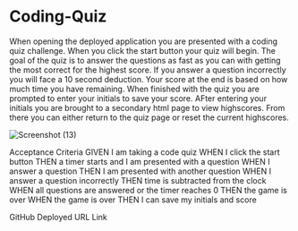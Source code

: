 # Coding-Quiz
When opening the deployed application you are presented with a coding quiz challenge. When you click the start button your quiz will begin. The goal of the quiz is to answer the questions as fast as you can with getting the most correct for the highest score. If you answer a question incorrectly you will face a 10 second deduction. Your score at the end is based on how much time you have remaining. When finished with the quiz you are prompted to enter your initials to save your score. AFter entering your initials you are brought to a secondary html page to view highscores. From there you can either return to the quiz page or reset the current highscores.

![Screenshot (13)](https://user-images.githubusercontent.com/106637198/177900975-0e57063e-172c-47be-af44-8d722879a3f5.png)

Acceptance Criteria
GIVEN I am taking a code quiz
WHEN I click the start button
THEN a timer starts and I am presented with a question
WHEN I answer a question
THEN I am presented with another question
WHEN I answer a question incorrectly
THEN time is subtracted from the clock
WHEN all questions are answered or the timer reaches 0
THEN the game is over
WHEN the game is over
THEN I can save my initials and score

GitHub Deployed URL Link
